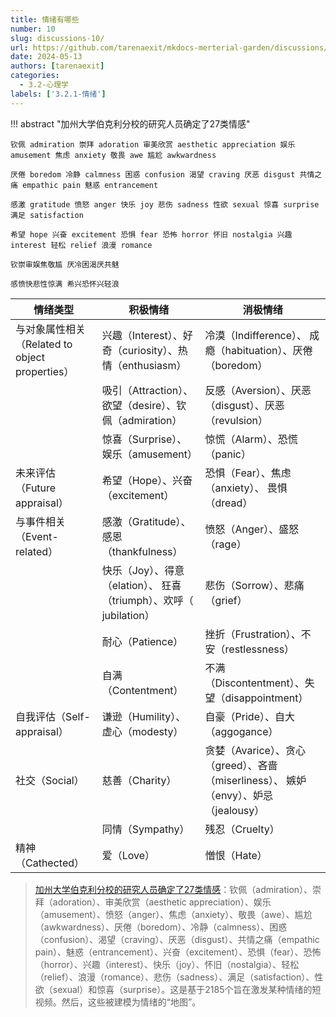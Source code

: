 ```yaml
---
title: 情绪有哪些
number: 10
slug: discussions-10/
url: https://github.com/tarenaexit/mkdocs-merterial-garden/discussions/10
date: 2024-05-13
authors: [tarenaexit]
categories: 
  - 3.2-心理学
labels: ['3.2.1-情绪']
---
```


!!! abstract "加州大学伯克利分校的研究人员确定了27类情感"

    钦佩 admiration 崇拜 adoration 审美欣赏 aesthetic appreciation 娱乐 amusement 焦虑 anxiety 敬畏 awe 尴尬 awkwardness

    厌倦 boredom 冷静 calmness 困惑 confusion 渴望 craving 厌恶 disgust 共情之痛 empathic pain 魅惑 entrancement

    感激 gratitude 愤怒 anger 快乐 joy 悲伤 sadness 性欲 sexual 惊喜 surprise 满足 satisfaction

    希望 hope 兴奋 excitement 恐惧 fear 恐怖 horror 怀旧 nostalgia 兴趣 interest 轻松 relief 浪漫 romance

    钦崇审娱焦敬尴 厌冷困渴厌共魅

    感愤快悲性惊满 希兴恐怀兴轻浪

| 情绪类型                                  | 积极情绪                                             | 消极情绪                                                         |
|---------------------------------------|--------------------------------------------------|--------------------------------------------------------------|
| 与对象属性相关（Related to object properties） | 兴趣（Interest）、好奇（curiosity）、热情（enthusiasm）        | 冷漠（Indifference）、 成瘾（habituation）、厌倦（boredom）                |
|                                       | 吸引（Attraction）、欲望（desire）、钦佩（admiration）         | 反感（Aversion）、厌恶（disgust）、厌恶（revulsion）                       |
|                                       | 惊喜（Surprise）、娱乐（amusement）                       | 惊慌（Alarm）、恐慌（panic）                                          |
| 未来评估（Future appraisal）                | 希望（Hope）、兴奋（excitement）                          | 恐惧（Fear）、焦虑（anxiety）、 畏惧（dread）                              |
| 与事件相关（Event-related）                  | 感激（Gratitude）、感恩（thankfulness）                   | 愤怒（Anger）、盛怒（rage）                                           |
|                                       | 快乐（Joy）、得意（elation）、 狂喜（triumph）、欢呼（ jubilation） | 悲伤（Sorrow）、悲痛（grief）                                         |
|                                       | 耐心（Patience）                                     | 挫折（Frustration）、不安（restlessness）                             |
|                                       | 自满（Contentment）                                  | 不满（Discontentment）、失望（disappointment）                        |
| 自我评估（Self-appraisal）                  | 谦逊（Humility）、虚心（modesty）                         | 自豪（Pride）、自大（aggogance）                                      |
| 社交（Social）                            | 慈善（Charity）                                      | 贪婪（Avarice）、贪心（greed）、吝啬（miserliness）、 嫉妒（envy）、妒忌（jealousy） |
|                                       | 同情（Sympathy）                                     | 残忍（Cruelty）                                                  |
| 精神（Cathected）                         | 爱（Love）                                          | 憎恨（Hate）                                                     |

> [加州大学伯克利分校的研究人员确定了27类情感](https://zhuanlan.zhihu.com/p/544848260)：钦佩（admiration）、崇拜（adoration）、审美欣赏（aesthetic appreciation）、娱乐（amusement）、愤怒（anger）、焦虑（anxiety）、敬畏（awe）、尴尬（awkwardness）、厌倦（boredom）、冷静（calmness）、困惑（confusion）、渴望（craving）、厌恶（disgust）、共情之痛（empathic pain）、魅惑（entrancement）、兴奋（excitement）、恐惧（fear）、恐怖（horror）、兴趣（interest）、快乐（joy）、怀旧（nostalgia）、轻松（relief）、浪漫（romance）、悲伤（sadness）、满足（satisfaction）、性欲（sexual）和惊喜（surprise）。这是基于2185个旨在激发某种情绪的短视频。然后，这些被建模为情绪的“地图”。

<script src="https://giscus.app/client.js"
	data-repo="tarenaexit/mkdocs-merterial-garden"
	data-repo-id="RR_kgDOL4wNPw"
	data-mapping="number"
	data-term="10"
	data-reactions-enabled="1"
	data-emit-metadata="0"
	data-input-position="bottom"
	data-theme="light"
	data-lang="zh-CN"
	crossorigin="anonymous"
	async>
</script>
